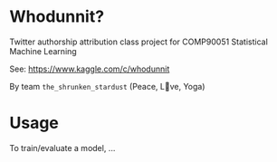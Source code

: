 # Whodunnit?

Twitter authorship attribution class project for COMP90051 Statistical Machine Learning

See: https://www.kaggle.com/c/whodunnit

By team `the_shrunken_stardust` (Peace, L:purple_heart:ve, Yoga)

# Usage 

To train/evaluate a model, ...
